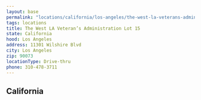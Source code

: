 ```yaml
---
layout: base
permalink: "locations/california/los-angeles/the-west-la-veterans-administration-lot-15/"
tags: locations
title: The West LA Veteran’s Administration Lot 15
state: California
hood: Los Angeles
address: 11301 Wilshire Blvd
city: Los Angeles
zip: 90073
locationType: Drive-thru
phone: 310-478-3711
---
```

## California